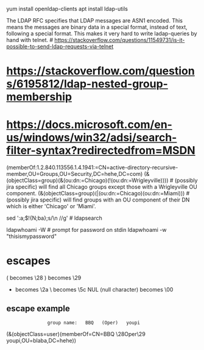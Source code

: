 yum install openldap-clients
apt install ldap-utils

The LDAP RFC specifies that LDAP messages are ASN1 encoded. This means the messages are binary data in a special format, instead of text, following a special format. This makes it very hard to write ladap-queries by hand with telnet. # https://stackoverflow.com/questions/11549731/is-it-possible-to-send-ldap-requests-via-telnet

# https://stackoverflow.com/questions/6195812/ldap-nested-group-membership
# https://docs.microsoft.com/en-us/windows/win32/adsi/search-filter-syntax?redirectedfrom=MSDN
(memberOf:1.2.840.113556.1.4.1941:=CN=active-directory-recursive-member,OU=Groups,OU=Security,DC=hehe,DC=com)
(&(objectClass=group)(&(ou:dn:=Chicago)(!(ou:dn:=Wrigleyville)))) # (possibly jira specific) will find all Chicago groups except those with a Wrigleyville OU component.
(&(objectClass=group)(|(ou:dn:=Chicago)(ou:dn:=Miami))) # (possibly jira specific) will find groups with an OU component of their DN which is either 'Chicago' or 'Miami'.

sed ':a;$!{N;ba};s/\n //g' # ldapsearch

ldapwhoami -W # prompt for password on stdin
ldapwhoami -w "thisismypassword"


# escapes
( becomes \28
) becomes \29
* becomes \2a
\ becomes \5c
NUL (null character) becomes \00
## escape example
                   group name:   BBQ   (Oper)   youpi
(&(objectClass=user)(memberOf=CN=BBQ \28Oper\29 youpi,OU=blaba,DC=hehe))
